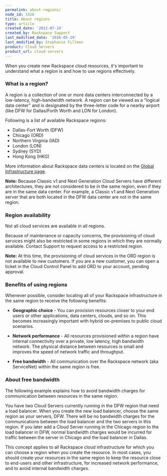 ```yaml
---
permalink: about-regions/
node_id: 1526
title: About regions
type: article
created_date: '2012-07-24'
created_by: Rackspace Support
last_modified_date: '2016-05-19'
last_modified_by: Stephanie Fillmon
product: Cloud Servers
product_url: cloud-servers
---
```


When you create new Rackspace cloud resources, it's important to
understand what a region is and how to use regions effectively.

### What is a region?

A region is a collection of one or more data centers interconnected by a
low-latency, high-bandwidth network. A region can be viewed as a
"logical data center" and is designated by the three-letter code for a
nearby airport (like DFW for Dallas/Forth Worth and LON for London).

Following is a list of available Rackspace regions:

-   Dallas-Fort Worth (DFW)
-   Chicago (ORD)
-   Northern Virginia (IAD)
-   London (LON)
-   Sydney (SYD)
-   Hong Kong (HKG)

More information about Rackspace data centers is located on the [Global Infrastructure page](http://www.rackspace.com/about/datacenters/).

**Note:** Because Classic v1 and Next Generation Cloud Servers have
different architectures, they are not considered to be in the same
region, even if they are in the same data center. For example, a Classic
v1 and Next Generation server that are both located in the DFW data
center are not in the same region.

### Region availability

Not all cloud services are available in all regions.

Because of maintenance or capacity concerns, the provisioning of cloud
services might also be restricted in some regions in which they are
normally available. Contact Support to request access to a restricted
region.

**Note:** At this time, the provisioning of cloud services in the ORD
region is not available to new customers. If you are a new customer, you
can open a ticket in the Cloud Control Panel to add ORD to your account,
pending approval.

### Benefits of using regions

Whenever possible, consider locating all of your Rackspace
infrastructure in the same region to receive the following benefits:

-   **Geographic choice** - You can provision resources closer to your
    end users or other applications, data centers, clouds, and so on.
    This becomes increasingly important with hybrid on-premises to
    public cloud scenarios.

-   **Network performance** - All resources provisioned within a region
    have internal connectivity over a private, low latency, high
    bandwidth network. The physical distance between resources is small
    and improves the speed of network traffic and throughput.

-   **Free bandwidth** - All communication over the Rackspace network
    (aka ServiceNet) within the same region is free.

### About free bandwidth

The following example explains how to avoid bandwidth charges for communication
between resources in the same region.

You have two Cloud Servers currently running in the DFW region that need a load balancer. When
you create the new load balancer, choose the same region as your
servers, DFW. There will be no bandwidth charges
for the communications between the load balancer and the two servers in this
region. If you later add a Cloud Server running in the Chicago
region to the load balancer in DFW, normal bandwidth charges would be
incurred for traffic between the server in Chicago and the load balancer
in Dallas.

This concept applies to all Rackspace cloud infrastructure for which you can choose a region when you create the resource. In most cases, you should create your resources in the same region to keep the resource
close to end-users and other infrastructure, for increased network
performance, and to avoid internal bandwidth charges.
